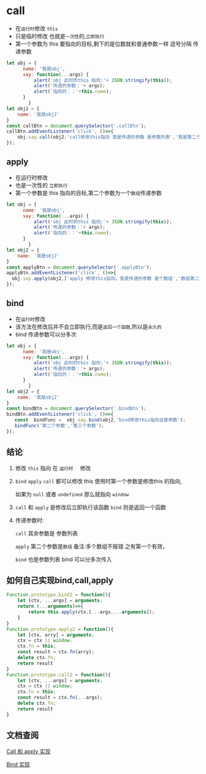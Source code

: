 # call
 - 在`运行时`修改 `this`
 - 只是临时修改 也就是`一次性`的,`立即执行`
 - 第一个参数为 this 要指向的目标,剩下的是位数就和普通参数一样 逗号分隔 传递参数
```javascript
let obj = {
      name: '我是obj',
      say: function(...args) {
          alert('obj 此时的this 指向:'+ JSON.stringify(this));
          alert('传递的参数：'+ args);
          alert('指向的：：'+this.name);
      }
        }
let obj2 = {
    name: '我是obj2'
}
const callBtn = document.querySelector('.callBtn');
callBtn.addEventListener('click', ()=>{
    obj.say.call(obj2,'call修改this指向 我是传递的参数 是参数列表','我是第二个');
});
```
## apply

- 在运行时修改
- 也是一次性的 `立即执行`
- 第一个参数是 this 指向的目标,第二个参数为一个`数组`传递参数

```javascript
let obj = {
      name: '我是obj',
      say: function(...args) {
          alert('obj 此时的this 指向:'+ JSON.stringify(this));
          alert('传递的参数：'+ args);
          alert('指向的：：'+this.name);
      }
        }
let obj2 = {
    name: '我是obj2'
}
const applyBtn = document.querySelector('.applyBtn');
applyBtn.addEventListener('click', ()=>{
  obj.say.apply(obj2,['apply 修改this指向，我是传递的参数 是个数组','数组第二个']);
});
```

## bind

- 在`运行时`修改
- 该方法在修改后并不会立即执行,而是`返回一个函数`,所以是`永久的`
- bind 传递参数可以分多次

```javascript
let obj = {
      name: '我是obj',
      say: function(...args) {
          alert('obj 此时的this 指向:'+ JSON.stringify(this));
          alert('传递的参数：'+ args);
          alert('指向的：：'+this.name);
      }
        }
let obj2 = {
    name: '我是obj2'
}
const bindBtn = document.querySelector('.bindBtn');
bindBtn.addEventListener('click', ()=>{
   const  bindFunc =  obj.say.bind(obj2,'bind修改this指向这是参数');
   bindFunc('第二个参数','第三个参数');
});
```

## 结论

1. 修改 `this` 指向 在 `运行时  ` 修改

2. `bind` `apply` `call` 都可以修改 this 使用时第一个参数是修改this 的指向,

    如果为 `null` 或者 `undefined` 那么就指向 `window`

3. `call` 和 `apply` 是修改后立即执行该函数  `bind` 则是返回一个函数

4. 传递参数时:

   `call` 其余参数是 参数列表 

   `apply` 第二个参数是`数组` 备注:多个数组不报错 之有第一个有效，

   `bind` 也是参数列表 bind 可以分多次传入

## 如何自己实现bind,call,apply

```javascript
Function.prototype.bind2 = function(){
    let [ctx, ...args] = arguments;
    return (...arguments)=>{
        return this.apply(ctx,[...args,...arguments]);
    }
}
Function.prototype.apply2 = function(){
    let [ctx, arry] = arguments;
    ctx = ctx || window;
    ctx.fn = this;
    const result = ctx.fn(arry);
    delete ctx.fn;
    return result
}
Function.prototype.call2 = function(){
    let [ctx, ...args] = arguments;
    ctx = ctx || window;
    ctx.fn = this;
    const result = ctx.fn(...args);
    delete ctx.fn;
    return result
}
```

## 文档查阅

[Call 和 apply 实现](https://github.com/mqyqingfeng/Blog/issues/11 )

[Bind 实现](https://github.com/mqyqingfeng/Blog/issues/12)
